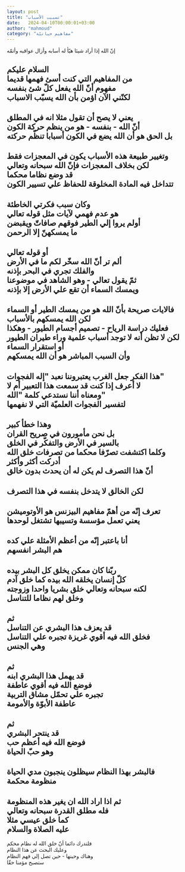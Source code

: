 ```yaml
---
layout: post
title: "تسبيب الأسباب"
date:   2024-04-10T00:00:01+03:00
author: "mahmoud"
category: "مفاهيم حياتيّة"
---
```



إنّ الله إذا أراد شيئا هيّأ له أسابه وأزال عواقبه
وأتمّه

السلام عليكم  
من المفاهيم التي كنت أسئ فهمها قديما  
مفهوم أنّ الله يفعل كلّ شئ بنفسه  
لكنّني الآن اؤمن بأن الله يسبّب الاسباب  
-  
يعني لا يصح أن تقول مثلا انه في المطلق  
أنّ الله - بنفسه - هو من ينظم حركة الكون  
بل الحق هو أن الله يضع في الكون أسبابا تنظّم
حركته  
-  
وتغيير طبيعة هذه الأسباب يكون في المعجزات فقط  
لكن بخلاف المعجزات فإنّ الله سبحانه وتعالي  
قد وضع نظاما محكما  
تتداخل فيه المادة المخلوقة للحفاظ علي تسيير
الكون  
-  
وكان سبب فكرتي الخاطئة  
هو عدم فهمي لآيات مثل قوله تعالي  
أولم يروا إلي الطير فوقهم صافاتّ ويقبضن  
ما يمسكهنّ إلا الرحمن  
-  
أو قوله تعالي  
ألم تر أنّ الله سخّر لكم ما في الأرض  
والفلك تجري في البحر بإذنه  
ثمّ يقول تعالي - وهو الشاهد في موضوعنا  
ويمسك السماء أن تقع علي الأرض إلا بإذنه  
-  
فالايات صريحة بأنّ الله هو من يمسك الطير أو
السماء  
لكن الله يمسكهم بالأسباب  
فعليك دراسة الرياح - تصميم أجسام الطيور - وهكذا  
لكن لا تظن أنه لا توجد أسباب علمية وراء طيران
الطيور  
أو استقرار السماء  
وأن السبب المباشر هو أن الله يمسكهم  
-  
هذا الفكر جعل الغرب يعتبروننا نعبد "إله
الفجوات"  
لا أعرف إذا كنت قد سمعت هذا التعبير أم لا  
ومعناه أننا نستدعي كلمة "الله"  
لتفسير الفجوات العلميّة التي لا نفهمها  
-  
وهذا خطأ كبير  
بل نحن مأمورون في صريح القران  
بالسير في الأرض والتفكّر في الخلق  
وكلما اكتشفت تصرّفا محكما من تصرفات خلق الله  
أدركت أكثر وأكثر  
أنّ هذا التصرف لم يكن له أن يحدث بدون خالق  
-  
لكن الخالق لا يتدخل بنفسه في هذا التصرف  
-  
تعرف إنّه من أهمّ مفاهيم البيزنس هو الأوتوميشن  
يعني تعمل مؤسسة وتسيبها تشتغل لوحدها  
-  
أنا باعتبر إنّه من أعظم الأمثلة علي كده  
هم البشر انفسهم  
-  
ربّنا كان ممكن يخلق كل البشر بيده  
كلّ إنسان يخلقه الله بيده كما خلق آدم  
لكنه سبحانه وتعالي خلق بشريا واحدا وزوجته  
وخلق لهم نظاما للتناسل  
-  
ثم  
قد يعزف هذا البشري عن التناسل  
فخلق الله فيه أقوي غريزة تجبره علي التناسل  
وهي الجنس  
-  
ثم  
قد يهمل هذا البشري ابنه  
فوضع الله فيه أقوي عاطفة  
تجبره علي تحمّل مشاق التربية  
عاطفة الأبوّة والأمومة  
-  
ثم  
قد ينتحر البشري  
فوضع الله فيه أعظم حب  
وهو حبّ الحياة  
-  
فالبشر بهذا النظام سيظلون ينجبون مدي الحياة  
منظومة محكمة  
-  
ثم اذا اراد الله ان يغير هذه المنظومة  
فله مطلق القدرة سبحانه وتعالي  
كما خلق عيسي مثلا  
عليه الصلاة والسلام  
-  
فلتدرك دائما أنّ خلق الله له نظام محكم  
وعليك البحث عن هذا النظام  
وهناك وحينها - حين تصل إلي فهم النظام  
ستصبح مؤمنا حقّا
